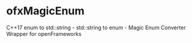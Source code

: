 # ofxMagicEnum
C++17 enum to std::string - std::string to enum - Magic Enum Converter Wrapper for openFrameworks 
